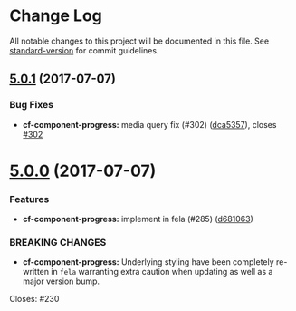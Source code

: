 # Change Log

All notable changes to this project will be documented in this file.
See [standard-version](https://github.com/conventional-changelog/standard-version) for commit guidelines.

<a name="5.0.1"></a>
## [5.0.1](https://github.com/koddsson/cf-ui/compare/cf-component-progress@5.0.0...cf-component-progress@5.0.1) (2017-07-07)


### Bug Fixes

* **cf-component-progress:** media query fix (#302) ([dca5357](https://github.com/koddsson/cf-ui/commit/dca5357)), closes [#302](https://github.com/koddsson/cf-ui/issues/302)




<a name="5.0.0"></a>
# [5.0.0](https://github.com/koddsson/cf-ui/compare/cf-component-progress@4.2.1...cf-component-progress@5.0.0) (2017-07-07)


### Features

* **cf-component-progress:** implement in fela (#285) ([d681063](https://github.com/koddsson/cf-ui/commit/d681063))


### BREAKING CHANGES

* **cf-component-progress:** Underlying styling have been completely re-written in
`fela` warranting extra caution when updating as well as a major version
bump.

Closes: #230
